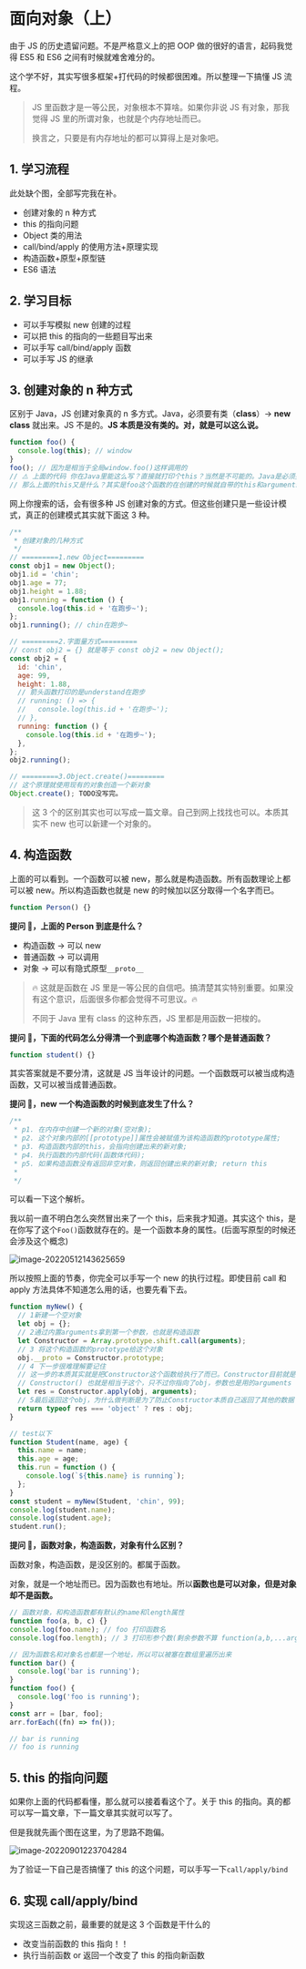 # 面向对象（上）

由于 JS 的历史遗留问题。不是严格意义上的把 OOP 做的很好的语言，起码我觉得 ES5 和 ES6 之间有时候就难舍难分的。

这个学不好，其实写很多框架+打代码的时候都很困难。所以整理一下搞懂 JS 流程。

> JS 里函数才是一等公民，对象根本不算啥。如果你非说 JS 有对象，那我觉得 JS 里的所谓对象，也就是个内存地址而已。
>
> 换言之，只要是有内存地址的都可以算得上是对象吧。

## 1. 学习流程

此处缺个图，全部写完我在补。

- 创建对象的 n 种方式
- this 的指向问题
- Object 类的用法
- call/bind/apply 的使用方法+原理实现
- 构造函数+原型+原型链
- ES6 语法

## 2. 学习目标

- 可以手写模拟 new 创建的过程
- 可以把 this 的指向的一些题目写出来
- 可以手写 call/bind/apply 函数
- 可以手写 JS 的继承

## 3. 创建对象的 n 种方式

区别于 Java，JS 创建对象真的 n 多方式。Java，必须要有类（**class**）→ **new class** 就出来。JS 不是的。**JS 本质是没有类的。对，就是可以这么说。**

```js
function foo() {
  console.log(this); // window
}
foo(); // 因为是相当于全局window.foo()这样调用的
// ⚠️ 上面的代码 你在Java里能这么写？直接就打印个this？当然是不可能的。Java是必须要new的
// 那么上面的this又是什么？其实是foo这个函数的在创建的时候就自带的this和arguments
```

网上你搜索的话，会有很多种 JS 创建对象的方式。但这些创建只是一些设计模式，真正的创建模式其实就下面这 3 种。

```js
/**
 * 创建对象的几种方式
 */
// =========1.new Object=========
const obj1 = new Object();
obj1.id = 'chin';
obj1.age = 77;
obj1.height = 1.88;
obj1.running = function () {
  console.log(this.id + '在跑步~');
};
obj1.running(); // chin在跑步~

// =========2.字面量方式=========
// const obj2 = {} 就是等于 const obj2 = new Object();
const obj2 = {
  id: 'chin',
  age: 99,
  height: 1.88,
  // 箭头函数打印的是understand在跑步
  // running: () => {
  //   console.log(this.id + '在跑步~');
  // },
  running: function () {
    console.log(this.id + '在跑步~');
  },
};
obj2.running();

// =========3.Object.create()=========
// 这个原理就使用现有的对象创造一个新对象
Object.create(); TODO没写完。

```

> 这 3 个的区别其实也可以写成一篇文章。自己到网上找找也可以。本质其实不 new 也可以新建一个对象的。

## 4. 构造函数

上面的可以看到。一个函数可以被 new，那么就是构造函数。所有函数理论上都可以被 new。所以构造函数也就是 new 的时候加以区分取得一个名字而已。

```js
function Person() {}
```

**提问 🤡，上面的 Person 到底是什么？**

- 构造函数 → 可以 new
- 普通函数 → 可以调用
- 对象 → 可以有隐式原型`__proto__`

> 🔥 这就是函数在 JS 里是一等公民的自信吧。搞清楚其实特别重要。如果没有这个意识，后面很多你都会觉得不可思议。🔥
>
> 不同于 Java 里有 class 的这种东西，JS 里都是用函数一把梭的。

**提问 🤡，下面的代码怎么分得清一个到底哪个构造函数？哪个是普通函数？**

```js
function student() {}
```

其实答案就是不要分清，这就是 JS 当年设计的问题。一个函数既可以被当成构造函数，又可以被当成普通函数。

**提问 🤡，new 一个构造函数的时候到底发生了什么？**

```js
/**
 * p1. 在内存中创建一个新的对象(空对象);
 * p2. 这个对象内部的[[prototype]]属性会被赋值为该构造函数的prototype属性;
 * p3. 构造函数内部的this，会指向创建出来的新对象;
 * p4. 执行函数的内部代码(函数体代码);
 * p5. 如果构造函数没有返回非空对象，则返回创建出来的新对象; return this
 *
 */
```

可以看一下这个解析。

我以前一直不明白怎么突然冒出来了一个 this，后来我才知道。其实这个 this，是在你写了这个`Foo()`函数就存在的。是一个函数本身的属性。(后面写原型的时候还会涉及这个概念)

![image-20220512143625659](https://raw.githubusercontent.com/chihokyo/image_host/develop/image-20220512143625659.png)

所以按照上面的节奏，你完全可以手写一个 new 的执行过程。即使目前 call 和 apply 方法具体不知道怎么用的话，也要先看下去。

```js
function myNew() {
  // 1新建一个空对象
  let obj = {};
  // 2通过内置arguments拿到第一个参数，也就是构造函数
  let Constructor = Array.prototype.shift.call(arguments);
  // 3 将这个构造函数的prototype给这个对象
  obj.__proto = Constructor.prototype;
  // 4 下一步很难理解要记住
  // 这一步的本质其实就是把Constructor这个函数给执行了而已。Constructor目前就是个函数名
  // Constructor() 也就是相当于这个，只不过你指向了obj，参数也是用的arguments
  let res = Constructor.apply(obj, arguments);
  // 5最后返回这个obj，为什么做判断是为了防止Constructor本质自己返回了其他的数据
  return typeof res === 'object' ? res : obj;
}

// test以下
function Student(name, age) {
  this.name = name;
  this.age = age;
  this.run = function () {
    console.log(`${this.name} is running`);
  };
}
const student = myNew(Student, 'chin', 99);
console.log(student.name);
console.log(student.age);
student.run();
```

**提问 🤡，函数对象，构造函数，对象有什么区别？**

函数对象，构造函数，是没区别的。都属于函数。

对象，就是一个地址而已。因为函数也有地址。所以**函数也是可以对象，但是对象却不是函数。**

```js
// 函数对象，和构造函数都有默认的name和length属性
function foo(a, b, c) {}
console.log(foo.name); // foo 打印函数名
console.log(foo.length); // 3 打印形参个数(剩余参数不算 function(a,b,...args)); 只能算2个

// 因为函数名和对象名也都是一个地址，所以可以被塞在数组里遍历出来
function bar() {
  console.log('bar is running');
}
function foo() {
  console.log('foo is running');
}
const arr = [bar, foo];
arr.forEach((fn) => fn());

// bar is running
// foo is running
```

## 5. this 的指向问题

如果你上面的代码都看懂，那么就可以接着看这个了。关于 this 的指向。真的都可以写一篇文章，下一篇文章其实就可以写了。

但是我就先画个图在这里，为了思路不跑偏。

![image-20220901223704284](https://raw.githubusercontent.com/chihokyo/image_host/develop/image-20220901223704284.png)

为了验证一下自己是否搞懂了 this 的这个问题，可以手写一下`call/apply/bind`

## 6. 实现 call/apply/bind

实现这三函数之前，最重要的就是这 3 个函数是干什么的

- 改变当前函数的 this 指向！！
- 执行当前函数 or 返回一个改变了 this 的指向新函数
